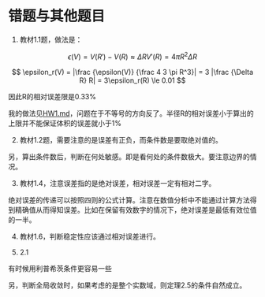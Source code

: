 # 错题与其他题目

1.  教材1.1题，做法是：

$$
\epsilon(V) = V(R') - V(R) \approx \Delta R V'(R) = 4 \pi R^2 \Delta R
$$

$$  
\epsilon_r(V) = |\frac {\epsilon(V)} {\frac 4 3 \pi R^3}| = 3 |\frac {\Delta R} R| = 3\epsilon_r(R) \le 0.01
$$

因此R的相对误差限是0.33%

我的做法见[HW1.md](HW1.md)，问题在于不等号的方向反了。半径R的相对误差小于算出的上限并不能保证体积的误差就小于1%

2. 教材1.2题，需要注意的是误差有正负，而条件数是要取绝对值的。

另，算出条件数后，判断在何处敏感。即是看何处的条件数极大。要注意边界的情况。

3. 教材1.4，注意误差指的是绝对误差，相对误差一定有相对二字。

绝对误差的传递可以按照四则的公式计算。注意在数值分析中不能通过计算方法得到精确值从而得知误差。比如在保留有效数字的情况下，绝对误差是最低有效位值的一半。

4. 教材1.6，判断稳定性应该通过相对误差进行。

5. 2.1

有时候用利普希茨条件更容易一些

另，判断全局收敛时，如果考虑的是整个实数域，则定理2.5的条件自然成立。